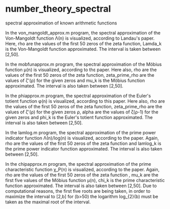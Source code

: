 # number_theory_spectral
spectral approximation of known arithmetic functions
 
 In the von_mangoldt_approx.m program, the spectral approximation of the Von-Mangoldt function Λ(n) is visualized, according to Landau's paper. Here, rho are the values of the first 50 zeros of the zeta function, Lamda_k is the Von-Mangoldt function approximated. The interval is taken between [2,50].

 In the mobfunapprox.m program, the spectral approximation of the Möbius function μ(n) is visualized, according to thε paper. Here also, rho are the values of the first 50 zeros of the zeta function, zeta_prime_rho are the values of ζ'(ρ) for the given zeros and mu_k is the Möbius function approximated. The interval is also taken between [2,50].

In the phiapprox.m program, the spectral approximation of the Euler's totient function φ(n) is visualized, according to this paper. Here also, rho are the values of the first 50 zeros of the zeta function, zeta_prime_rho are the values of ζ'(ρ) for the given zeros ρ, alpha are the values of ζ(ρ-1) for the given zeros and phi_k is the Euler's totient function approximated. The interval is also taken between [2,50].

In the lamlog.m program, the spectral approximation of the prime power indicator function Λ(n)/log(n) is visualized, according to the paper. Again, rho are the values of the first 50 zeros of the zeta function and lamlog_k is the prime power indicator function approximated. The interval is also taken between [2,50].

 In the chipapprox.m program, the spectral approximation of the prime characteristic function χ_P(n) is visualized, according to the paper. Again, rho are the values of the first 50 zeros of the zeta function , mu_k are the first five values of the Möbius function μ(n), chi_k is the prime characteristic function approximated. The interval is also taken between [2,50]. Due to computational reasons, the first five roots are being taken, in order to maximize the interval to [2,b] for \(b>50\) the logarithm log_{2}(b) must be taken as the maximal root of the interval.
